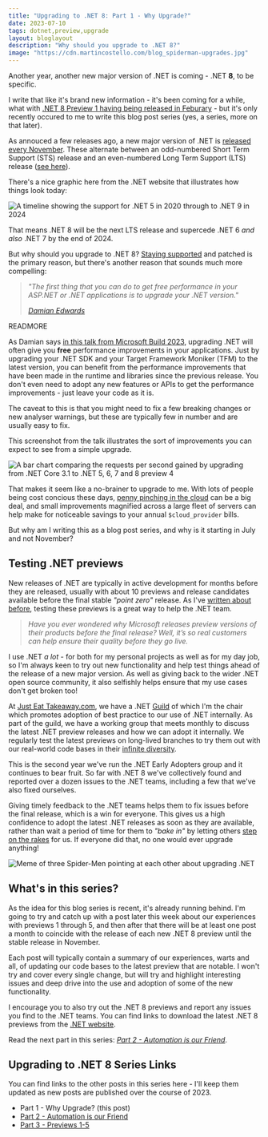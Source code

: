 ```yaml
---
title: "Upgrading to .NET 8: Part 1 - Why Upgrade?"
date: 2023-07-10
tags: dotnet,preview,upgrade
layout: bloglayout
description: "Why should you upgrade to .NET 8?"
image: "https://cdn.martincostello.com/blog_spiderman-upgrades.jpg"
---
```


Another year, another new major version of .NET is coming - .NET **8**, to be specific.

I write that like it's brand new information - it's been coming for a while, what with
[.NET 8 Preview 1 having being released in Feburary][dotnet-8-preview-1] - but it's only
recently occured to me to write this blog post series (yes, a series, more on that later).

As annouced a few releases ago, a new major version of .NET is [released every November][dotnet-release-cadence].
These alternate between an odd-numbered Short Term Support (STS) release and an even-numbered
Long Term Support (LTS) release ([see here][dotnet-release-types]).

There's a nice graphic here from the .NET website that illustrates how things look today:

<img class="img-fluid mx-auto d-block" src="https://cdn.martincostello.com/blog_dotnet-8-releases.svg" alt="A timeline showing the support for .NET 5 in 2020 through to .NET 9 in 2024" title="A timeline showing the support for .NET 5 in 2020 through to .NET 9 in 2024">

That means .NET 8 will be the next LTS release and supercede .NET 6 _and also_ .NET 7 by the end of 2024.

But why should you upgrade to .NET 8? [Staying supported][dotnet-support-policy] and
patched is the primary reason, but there's another reason that sounds much more compelling:

> _"The first thing that you can do to get free performance in your ASP.NET or .NET applications is to upgrade your .NET version."_
>
> _[Damian Edwards][damian-edwards]_

READMORE

As Damian says [in this talk from Microsoft Build 2023][dotnet-performance-deep-dive], upgrading
.NET will often give you **free** performance improvements in your applications. Just by upgrading
your .NET SDK and your Target Framework Moniker (TFM) to the latest version, you can benefit from
the performance improvements that have been made in the runtime and libraries since the previous
release. You don't even need to adopt any new features or APIs to get the performance improvements - just
leave your code as it is.

The caveat to this is that you might need to fix a few breaking changes or new analyser warnings,
but these are typically few in number and are usually easy to fix.

This screenshot from the talk illustrates the sort of improvements you can expect to see from a simple upgrade.

<img class="img-fluid mx-auto d-block" src="https://cdn.martincostello.com/blog_dotnet-8-performance.png" alt="A bar chart comparing the requests per second gained by upgrading from .NET Core 3.1 to .NET 5, 6, 7 and 8 preview 4" title="A bar chart comparing the requests per second gained by upgrading from .NET Core 3.1 to .NET 5, 6, 7 and 8 preview 4">

That makes it seem like a no-brainer to upgrade to me. With lots of people being cost concious these days,
[penny pinching in the cloud][penny-pinching] can be a big deal, and small improvements magnified across
a large fleet of servers can help make for noticeable savings to your annual `$cloud_provider` bills.

But why am I writing this as a blog post series, and why is it starting in July and not November?

## Testing .NET previews

New releases of .NET are typically in active development for months before they are released, usually with
about 10 previews and release candidates available before the final stable _"point zero"_ release. As I've
[written about before][jet-improving-aspnet-core], testing these previews is a great way to help the .NET team.

> _Have you ever wondered why Microsoft releases preview versions of their products before the final release?
> Well, it’s so real customers can help ensure their quality before they go live._

I use .NET _a lot_ - for both for my personal projects as well as for my day job, so I'm always keen to try
out new functionality and help test things ahead of the release of a new major version. As well as giving
back to the wider .NET open source community, it also selfishly helps ensure that my use cases don't get broken too!

At [Just Eat Takeaway.com][jet-careers], we have a .NET [Guild][guilds] of which I'm the chair which promotes
adoption of best practice to our use of .NET internally. As part of the guild, we have a working group that
meets monthly to discuss the latest .NET preview releases and how we can adopt it internally. We regularly test
the latest previews on long-lived branches to try them out with our real-world code bases in their [infinite diversity][idic].

This is the second year we've run the .NET Early Adopters group and it continues to bear fruit. So far with .NET 8 we've
collectively found and reported over a dozen issues to the .NET teams, including a few that we've also fixed ourselves.

Giving timely feedback to the .NET teams helps them to fix issues before the final release, which is a win for everyone.
This gives us a high confidence to adopt the latest .NET releases as soon as they are available, rather than wait
a period of time for them to _"bake in"_ by letting others [step on the rakes][rakes] for us. If everyone did that,
no one would ever upgrade anything!

<img class="img-fluid mx-auto d-block" src="https://cdn.martincostello.com/blog_spiderman-upgrades.jpg" alt="Meme of three Spider-Men pointing at each other about upgrading .NET" title="Meme of three Spider-Men pointing at each other about upgrading .NET">

## What's in this series?

As the idea for this blog series is recent, it's already running behind. I'm going to try and catch up with
a post later this week about our experiences with previews 1 through 5, and then after that there will be at
least one post a month to coincide with the release of each new .NET 8 preview until the stable release in November.

Each post will typically contain a summary of our experiences, warts and all, of updating our code bases to
the latest preview that are notable. I won't try and cover every single change, but will try and highlight
interesting issues and deep drive into the use and adoption of some of the new functionality.

I encourage you to also try out the .NET 8 previews and report any issues you find to the .NET teams. You can
find links to download the latest .NET 8 previews from the [.NET website][dotnet-8-downloads].

Read the next part in this series: _[Part 2 - Automation is our Friend][part-2]_.

## Upgrading to .NET 8 Series Links

You can find links to the other posts in this series here - I'll keep them updated as new posts are published over the course of 2023.

- Part 1 - Why Upgrade? (this post)
- [Part 2 - Automation is our Friend][part-2]
- [Part 3 - Previews 1-5][part-3]

<!--
- [Part 4 - Preview 6][part-4]
-->

[damian-edwards]: https://twitter.com/DamianEdwards "@DamianEdwards on Twitter"
[dotnet-8-downloads]: https://dotnet.microsoft.com/download/dotnet/8.0 "Download .NET 8"
[dotnet-performance-deep-dive]: https://build.microsoft.com/en-US/sessions/28588f70-fb54-447a-b778-7ef02c8ffdf8 "Deep dive into .NET performance and native AOT - Microsoft Build"
[dotnet-8-preview-1]: https://devblogs.microsoft.com/dotnet/announcing-dotnet-8-preview-1/ "Announcing .NET 8 Preview 1"
[dotnet-release-cadence]: https://dotnet.microsoft.com/platform/support/policy/dotnet-core#cadence ".NET release cadence"
[dotnet-release-types]: https://dotnet.microsoft.com/platform/support/policy/dotnet-core#release-types ".NET Release types"
[dotnet-support-policy]: https://dotnet.microsoft.com/platform/support/policy/dotnet-core ".NET and .NET Core Support Policy"
[guilds]: https://www.atlassian.com/agile/agile-at-scale/spotify "The Spotify Model for Scaling Agile"
[idic]: https://memory-alpha.fandom.com/wiki/IDIC "Infinite Diversity in Infinite Combinations on Memory Alpha"
[jet-careers]: https://careers.justeattakeaway.com/global/en/c/tech-product-jobs "Tech & Product Careers at Just Eat Takeaway.com"
[jet-improving-aspnet-core]: https://medium.com/justeattakeaway-tech/improving-asp-net-core-before-it-ships-3e44b6f65054 "Improving ASP.NET Core Before It Ships 🚢"
[part-2]: https://blog.martincostello.com/upgrading-to-dotnet-8-part-2-automation-is-our-friend "Automation is our Friend"
[part-3]: https://blog.martincostello.com/upgrading-to-dotnet-8-part-3-previews-1-to-5 "Previews 1-5"
<!--
[part-4]: https://blog.martincostello.com/upgrading-to-dotnet-8-part-4-preview-6 "Preview 6"
-->
[penny-pinching]: https://www.hanselman.com/blog/penny-pinching-in-the-cloud-running-and-managing-lots-of-web-apps-on-a-single-azure-app-service "Penny Pinching in the Cloud: Running and Managing LOTS of Web Apps on a single Azure App Service"
[rakes]: https://youtu.be/2WZLJpMOxS4 "Sideshow Bob stepping on rakes"
